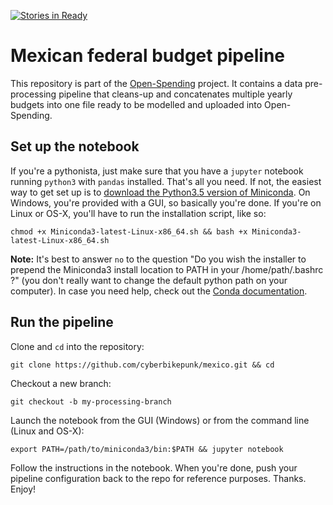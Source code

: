 [![Stories in Ready](https://badge.waffle.io/os-data/mexican-federal-budget.png?label=ready&title=Ready)](https://waffle.io/os-data/mexican-federal-budget)
# Mexican federal budget pipeline

This repository is part of the [Open-Spending](http://next.openspending.org) project. It contains a data pre-processing pipeline that cleans-up and concatenates multiple yearly budgets into one file ready to be modelled and uploaded into Open-Spending.

## Set up the notebook 

If you're a pythonista, just make sure that you have a `jupyter` notebook running `python3` with `pandas` installed. That's all you need. If not, the easiest way to get set up is to [download the Python3.5 version of Miniconda](http://conda.pydata.org/miniconda.html). On Windows, you're provided with a GUI, so basically you're done. If you're on Linux or OS-X, you'll have to run the installation script, like so: 

```
chmod +x Miniconda3-latest-Linux-x86_64.sh && bash +x Miniconda3-latest-Linux-x86_64.sh 
```

__Note:__ It's best to answer `no` to the question "Do you wish the installer to prepend the Miniconda3 install location to PATH in your /home/path/.bashrc ?" (you don't really want to change the default python path on your computer). In case you need help, check out the [Conda documentation](http://conda.pydata.org/docs/install/quick.html).

## Run the pipeline

Clone and `cd` into the repository:

```
git clone https://github.com/cyberbikepunk/mexico.git && cd
```

Checkout a new branch:

```
git checkout -b my-processing-branch
```

Launch the notebook from the GUI (Windows) or from the command line (Linux and OS-X):

```
export PATH=/path/to/miniconda3/bin:$PATH && jupyter notebook
```

Follow the instructions in the notebook. When you're done, push your pipeline configuration back to the repo for reference purposes. Thanks. Enjoy!
